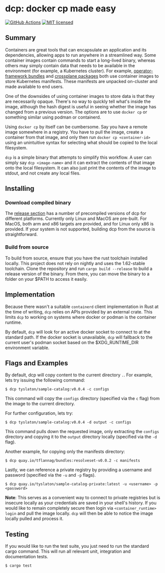 # dcp: docker cp made easy

[![GitHub Actions](https://github.com/exdx/dcp/workflows/ci/badge.svg)](https://github.com/exdx/dcp/actions) [![MIT licensed](https://img.shields.io/badge/license-MIT-blue.svg)](./LICENSE) 

## Summary

Containers are great tools that can encapsulate an application and its dependencies,
allowing apps to run anywhere in a streamlined way. Some container images contain
commands to start a long-lived binary, whereas others may simply contain data
that needs to be available in the environment (for example, a Kubernetes cluster).
For example, [operator-framework bundles](https://olm.operatorframework.io/docs/tasks/creating-operator-bundle/) and [crossplane packages](https://crossplane.io/docs/v1.9/concepts/packages.html) both use
container images to store Kubernetes manifests. These manifests are unpacked on-cluster and made available to end users.

One of the downsides of using container images to store data is that they are
necessarily opaque. There's no way to quickly tell what's inside the image, although
the hash digest is useful in seeing whether the image has changed from a previous
version. The options are to use `docker cp` or something similar using podman
or containerd.

Using `docker cp` by itself can be cumbersome. Say you have a remote image
somewhere in a registry. You have to pull the image, create a container from that
image, and only then run `docker cp <container-id>` using an unintuitive syntax for selecting
what should be copied to the local filesystem.

`dcp` is a simple binary that attempts to simplify this workflow. A user can simply
say `dcp <image-name>` and it can extract the contents of that image onto the
local filesystem. It can also just print the contents of the image to stdout, and
not create any local files.

## Installing

### Download compiled binary

The [release section](https://github.com/exdx/dcp/releases) has a number
of precompiled versions of dcp for different platforms. Currently only Linux and
MacOS are pre-built. For MacOS, both arm and x86 targets are provided, and
for Linux only x86 is provided. If your system is not supported, building dcp from
the source is straightforward.

### Build from source

To build from source, ensure that you have the rust toolchain installed locally.
This project does not rely on nightly and uses the 1.62-stable toolchain.
Clone the repository and run `cargo build --release` to build a release version
of the binary. From there, you can move the binary to a folder on your $PATH to access
it easily.

## Implementation

Because there wasn't a suitable `containerd` client implementation in Rust at the time
of writing, `dcp` relies on APIs provided by an external crate. This limits `dcp` to working on systems where docker or podman is the container runtime.

By default, `dcp` will look for an active docker socket to connect to at the standard path. If the docker socket is unavailable, `dcp` will fallback to the current user's podman socket based on the $XDG_RUNTIME_DIR environment variable.

## Flags and Examples

By default, dcp will copy content to the current directory `.`. For example, lets
try issuing the following command:

```
$ dcp tyslaton/sample-catalog:v0.0.4 -c configs
```

This command will copy the `configs` directory (specified via the `c` flag) from the image to the current directory.

For further configuration, lets try:

```
$ dcp tyslaton/sample-catalog:v0.0.4 -d output -c configs
```

This command pulls down the requested image, only extracting
the `configs` directory and copying it to the `output` directory
locally (specified via the `-d` flag).

Another example, for copying only the manifests directory:

```
$ dcp quay.io/tflannag/bundles:resolveset-v0.0.2 -c manifests
```

Lastly, we can reference a private registry by providing a username
and password (specified via the `-u` and `-p` flags).

```
$ dcp quay.io/tyslaton/sample-catalog-private:latest -u <username> -p <password>
```

**Note**: This serves as a convenient way to connect to private 
registries but is insecure locally as your credentials are saved in
your shell's history. If you would like to remain completely secure then
login via `<container_runtime> login` and pull the image locally. `dcp` 
will then be able to notice the image locally pulled and process it.

## Testing

If you would like to run the test suite, you just need to run the standard cargo command. This will run all relevant
unit, integration and documentation tests.

```
$ cargo test
```
